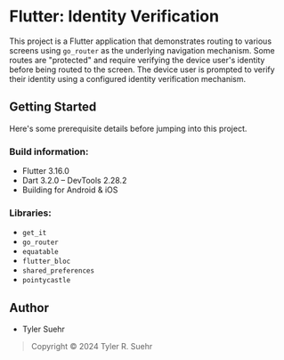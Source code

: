 # Flutter: Identity Verification

This project is a Flutter application that demonstrates routing to various
screens using `go_router` as the underlying navigation mechanism. Some routes are
"protected" and require verifying the device user's identity before being routed
to the screen. The device user is prompted to verify their identity using a
configured identity verification mechanism.

## Getting Started
Here's some prerequisite details before jumping into this project.

### Build information:
- Flutter 3.16.0
- Dart 3.2.0 – DevTools 2.28.2
- Building for Android & iOS

### Libraries:
- `get_it`
- `go_router`
- `equatable`
- `flutter_bloc`
- `shared_preferences`
- `pointycastle`

## Author
- Tyler Suehr

> Copyright © 2024 Tyler R. Suehr
